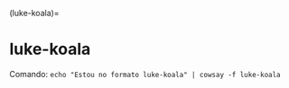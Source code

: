 (luke-koala)=

# luke-koala

Comando: `echo "Estou no formato luke-koala" | cowsay -f luke-koala`

```{literalinclude} saidas/luke-koala.txt 
```


